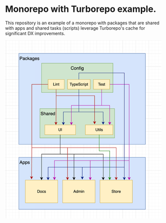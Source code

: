 # Monorepo with Turborepo example.

This repository is an example of a monorepo with packages that are shared with apps and shared tasks (scripts) leverage Turborepo's
cache for significant DX improvements.

![Architecture](docs/architecture.png)
